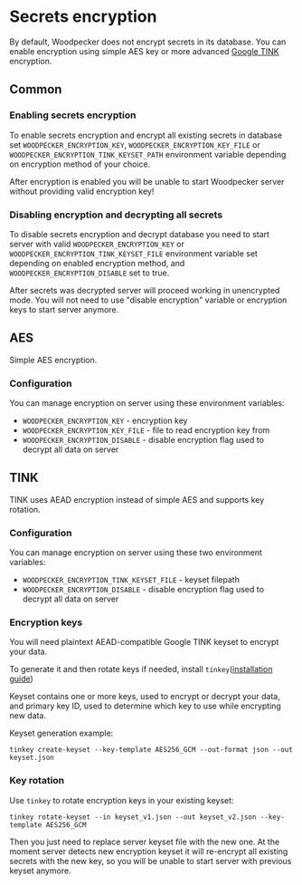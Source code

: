 # Secrets encryption

By default, Woodpecker does not encrypt secrets in its database. You can enable encryption using simple AES key or more advanced [Google TINK](https://developers.google.com/tink) encryption.

## Common

### Enabling secrets encryption

To enable secrets encryption and encrypt all existing secrets in database set `WOODPECKER_ENCRYPTION_KEY`, `WOODPECKER_ENCRYPTION_KEY_FILE` or `WOODPECKER_ENCRYPTION_TINK_KEYSET_PATH` environment variable depending on encryption method of your choice.

After encryption is enabled you will be unable to start Woodpecker server without providing valid encryption key!

### Disabling encryption and decrypting all secrets

To disable secrets encryption and decrypt database you need to start server with valid `WOODPECKER_ENCRYPTION_KEY` or `WOODPECKER_ENCRYPTION_TINK_KEYSET_FILE` environment variable set depending on enabled encryption method, and `WOODPECKER_ENCRYPTION_DISABLE` set to true.

After secrets was decrypted server will proceed working in unencrypted mode. You will not need to use "disable encryption"
variable or encryption keys to start server anymore.

## AES

Simple AES encryption.

### Configuration

You can manage encryption on server using these environment variables:

- `WOODPECKER_ENCRYPTION_KEY` - encryption key
- `WOODPECKER_ENCRYPTION_KEY_FILE` - file to read encryption key from
- `WOODPECKER_ENCRYPTION_DISABLE` - disable encryption flag used to decrypt all data on server

## TINK

TINK uses AEAD encryption instead of simple AES and supports key rotation.

### Configuration

You can manage encryption on server using these two environment variables:

- `WOODPECKER_ENCRYPTION_TINK_KEYSET_FILE` - keyset filepath
- `WOODPECKER_ENCRYPTION_DISABLE` - disable encryption flag used to decrypt all data on server

### Encryption keys

You will need plaintext AEAD-compatible Google TINK keyset to encrypt your data.

To generate it and then rotate keys if needed, install `tinkey`([installation guide](https://developers.google.com/tink/install-tinkey))

Keyset contains one or more keys, used to encrypt or decrypt your data, and primary key ID, used to determine which key
to use while encrypting new data.

Keyset generation example:

```shell
tinkey create-keyset --key-template AES256_GCM --out-format json --out keyset.json
```

### Key rotation

Use `tinkey` to rotate encryption keys in your existing keyset:

```shell
tinkey rotate-keyset --in keyset_v1.json --out keyset_v2.json --key-template AES256_GCM
```

Then you just need to replace server keyset file with the new one. At the moment server detects new encryption
keyset it will re-encrypt all existing secrets with the new key, so you will be unable to start server with previous
keyset anymore.

